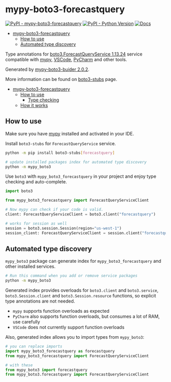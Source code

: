 # mypy-boto3-forecastquery

[![PyPI - mypy-boto3-forecastquery](https://img.shields.io/pypi/v/mypy-boto3-forecastquery.svg?color=blue)](https://pypi.org/project/mypy-boto3-forecastquery)
[![PyPI - Python Version](https://img.shields.io/pypi/pyversions/mypy-boto3-forecastquery.svg?color=blue)](https://pypi.org/project/mypy-boto3-forecastquery)
[![Docs](https://img.shields.io/readthedocs/mypy-boto3-builder.svg?color=blue)](https://mypy-boto3-builder.readthedocs.io/)

- [mypy-boto3-forecastquery](#mypy-boto3-forecastquery)
  - [How to use](#how-to-use)
  - [Automated type discovery](#automated-type-discovery)


Type annotations for
[boto3.ForecastQueryService 1.13.24](https://boto3.amazonaws.com/v1/documentation/api/1.13.24/reference/services/forecastquery.html#ForecastQueryService) service
compatible with [mypy](https://github.com/python/mypy), [VSCode](https://code.visualstudio.com/),
[PyCharm](https://www.jetbrains.com/pycharm/) and other tools.

Generated by [mypy-boto3-buider 2.0.2](https://github.com/vemel/mypy_boto3_builder).

More information can be found on [boto3-stubs](https://pypi.org/project/boto3-stubs/) page.

- [mypy-boto3-forecastquery](#mypy-boto3-forecastquery)
  - [How to use](#how-to-use)
    - [Type checking](#type-checking)
  - [How it works](#how-it-works)

## How to use

Make sure you have [mypy](https://github.com/python/mypy) installed and activated in your IDE.

Install `boto3-stubs` for `ForecastQueryService` service.

```bash
python -m pip install boto3-stubs[forecastquery]

# update installed packages index for automated type discovery
python -m mypy_boto3
```

Use `boto3` with `mypy_boto3_forecastquery` in your project and enjoy type checking and auto-complete.

```python
import boto3

from mypy_boto3_forecastquery import ForecastQueryServiceClient

# Now mypy can check if your code is valid.
client: ForecastQueryServiceClient = boto3.client("forecastquery")

# works for session as well
session = boto3.session.Session(region="us-west-1")
session_client: ForecastQueryServiceClient = session.client("forecastquery")

```

## Automated type discovery

`mypy_boto3` package can generate index for `mypy_boto3_forecastquery` and other installed services.

```bash
# Run this command when you add or remove service packages
python -m mypy_boto3
```

Generated index provides overloads for `boto3.client` and `boto3.service`,
`boto3.Session.client` and `boto3.Session.resource` functions,
so explicit type annotations are not needed.

- `mypy` supports function overloads as expected
- `PyCharm` also supports function overloads, but consumes a lot of RAM, use carefully
- `VSCode` does not currently support function overloads

Also, generated index allows you to import types from `mypy_boto3`:

```python
# you can replace imports
import mypy_boto3_forecastquery as forecastquery
from mypy_boto3_forecastquery import ForecastQueryServiceClient

# with these
from mypy_boto3 import forecastquery
from mypy_boto3.forecastquery import ForecastQueryServiceClient
```